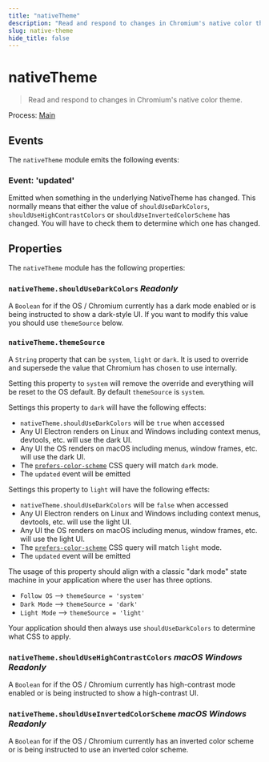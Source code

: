 ```yaml
---
title: "nativeTheme"
description: "Read and respond to changes in Chromium's native color theme."
slug: native-theme
hide_title: false
---
```


# nativeTheme

> Read and respond to changes in Chromium's native color theme.

Process: [Main](latest/glossary.md#main-process)

## Events

The `nativeTheme` module emits the following events:

### Event: 'updated'

Emitted when something in the underlying NativeTheme has changed. This normally
means that either the value of `shouldUseDarkColors`,
`shouldUseHighContrastColors` or `shouldUseInvertedColorScheme` has changed.
You will have to check them to determine which one has changed.

## Properties

The `nativeTheme` module has the following properties:

### `nativeTheme.shouldUseDarkColors` _Readonly_

A `Boolean` for if the OS / Chromium currently has a dark mode enabled or is
being instructed to show a dark-style UI.  If you want to modify this value you
should use `themeSource` below.

### `nativeTheme.themeSource`

A `String` property that can be `system`, `light` or `dark`.  It is used to override and supersede
the value that Chromium has chosen to use internally.

Setting this property to `system` will remove the override and
everything will be reset to the OS default.  By default `themeSource` is `system`.

Settings this property to `dark` will have the following effects:

* `nativeTheme.shouldUseDarkColors` will be `true` when accessed
* Any UI Electron renders on Linux and Windows including context menus, devtools, etc. will use the dark UI.
* Any UI the OS renders on macOS including menus, window frames, etc. will use the dark UI.
* The [`prefers-color-scheme`](https://developer.mozilla.org/en-US/docs/Web/CSS/@media/prefers-color-scheme) CSS query will match `dark` mode.
* The `updated` event will be emitted

Settings this property to `light` will have the following effects:

* `nativeTheme.shouldUseDarkColors` will be `false` when accessed
* Any UI Electron renders on Linux and Windows including context menus, devtools, etc. will use the light UI.
* Any UI the OS renders on macOS including menus, window frames, etc. will use the light UI.
* The [`prefers-color-scheme`](https://developer.mozilla.org/en-US/docs/Web/CSS/@media/prefers-color-scheme) CSS query will match `light` mode.
* The `updated` event will be emitted

The usage of this property should align with a classic "dark mode" state machine in your application
where the user has three options.

* `Follow OS` --> `themeSource = 'system'`
* `Dark Mode` --> `themeSource = 'dark'`
* `Light Mode` --> `themeSource = 'light'`

Your application should then always use `shouldUseDarkColors` to determine what CSS to apply.

### `nativeTheme.shouldUseHighContrastColors` _macOS_ _Windows_ _Readonly_

A `Boolean` for if the OS / Chromium currently has high-contrast mode enabled
or is being instructed to show a high-contrast UI.

### `nativeTheme.shouldUseInvertedColorScheme` _macOS_ _Windows_ _Readonly_

A `Boolean` for if the OS / Chromium currently has an inverted color scheme
or is being instructed to use an inverted color scheme.
